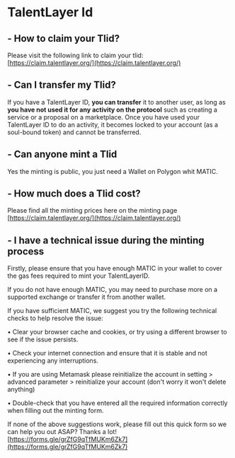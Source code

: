 # TalentLayer Id

## - How to claim your Tlid?

Please visit the following link to claim your tlid: [https://claim.talentlayer.org/](https://claim.talentlayer.org/)

## - Can I transfer my Tlid?

If you have a TalentLayer ID, **you can transfer** it to another user, as long as **you have not used it for any activity on the protocol** such as creating a service or a proposal on a marketplace. Once you have used your TalentLayer ID to do an activity, it becomes locked to your account (as a soul-bound token) and cannot be transferred.

## - Can anyone mint a Tlid

Yes the minting is public, you just need a Wallet on Polygon whit MATIC.

## - How much does a Tlid cost?

Please find all the minting prices here on the minting page [https://claim.talentlayer.org/](https://claim.talentlayer.org/)

## - I have a technical issue during the minting process

Firstly, please ensure that you have enough MATIC in your wallet to cover the gas fees required to mint your TalentLayerID.

&#x20;If you do not have enough MATIC, you may need to purchase more on a supported exchange or transfer it from another wallet.

If you have sufficient MATIC, we suggest you try the following technical checks to help resolve the issue:&#x20;

• Clear your browser cache and cookies, or try using a different browser to see if the issue persists.&#x20;

• Check your internet connection and ensure that it is stable and not experiencing any interruptions.&#x20;

• If you are using Metamask please reinitialize the account in setting > advanced parameter > reinitialize your account (don't worry it won't delete anything)&#x20;

• Double-check that you have entered all the required information correctly when filling out the minting form.

If none of the above suggestions work, please fill out this quick form so we can help you out ASAP? Thanks a lot! [https://forms.gle/grZfG9qTfMUKm6Zk7](https://forms.gle/grZfG9qTfMUKm6Zk7)
